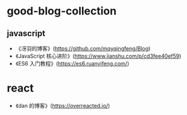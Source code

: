 # good-blog-collection

## javascript

- 《冴羽的博客》(https://github.com/mqyqingfeng/Blog)
- 《JavaScript 核心进阶》(https://www.jianshu.com/p/cd3fee40ef59)
- 《ES6 入门教程》(https://es6.ruanyifeng.com/)

# react

- 《dan 的博客》(https://overreacted.io/)
